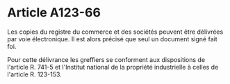 # Article A123-66

Les copies du registre du commerce et des sociétés peuvent être délivrées par voie électronique. Il est alors précisé que seul un document signé fait foi.

Pour cette délivrance les greffiers se conforment aux dispositions de l'article R. 741-5 et l'Institut national de la propriété industrielle à celles de l'article R. 123-153.

